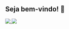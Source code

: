 ## Seja bem-vindo! 👋
 


<a href="https://github.com/sboechat">
  <img style="vertical-align: text-top;" src="https://github-readme-stats.vercel.app/api?username=sboechat&show_icons=true&theme=radical" />
</a>
<a href="https://github.com/sboechat">
  <img style="vertical-align: text-top;" src="https://github-readme-stats.vercel.app/api/top-langs/?username=sboechat&layout=compact&theme=radical" />
</a>

<!--
**sboechat/sboechat** is a ✨ _special_ ✨ repository because its `README.md` (this file) appears on your GitHub profile.

Here are some ideas to get you started:

- 🔭 I’m currently working on ...
- 🌱 I’m currently learning ...
- 👯 I’m looking to collaborate on ...
- 🤔 I’m looking for help with ...
- 💬 Ask me about ...
- 📫 How to reach me: ...
- 😄 Pronouns: ...
- ⚡ Fun fact: ...
-->
